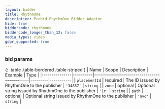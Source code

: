 ```yaml
---
layout: bidder
title: RhythmOne
description: Prebid RhythmOne Bidder Adaptor
hide: true
biddercode: rhythmone
biddercode_longer_than_12: false
media_types: video
gdpr_supported: true
---
```




### bid params

{: .table .table-bordered .table-striped }
| Name          | Scope    | Description                                 | Example | Type      |
|---------------|----------|---------------------------------------------|---------|-----------|
| `placementId` | required | The ID issued by RhythmOne to the publisher | `'34887'` | `string`  |
| `zone` | optional | Optional string issued by RhythmOne to the publisher | `'1r'` | `string` |
| `path` | optional | Optional string issued by RhythmOne to the publisher | `'mvo'` | `string` |
